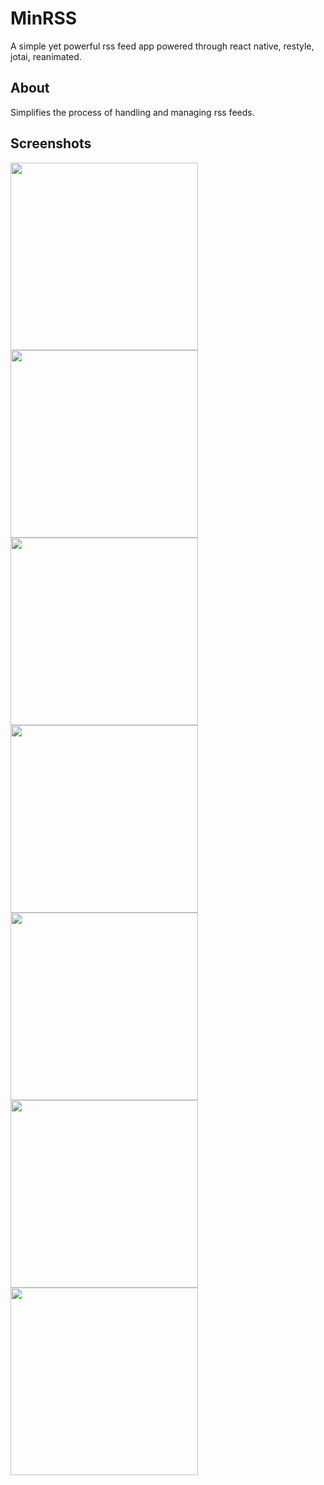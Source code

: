 # MinRSS

A simple yet powerful rss feed app powered through react native, restyle, jotai, reanimated.

## About

Simplifies the process of handling and managing rss feeds.

## Screenshots

<img src="https://raw.githubusercontent.com/ashish-patwal/SimpleRSS/main/screenshots/2022.07.12-10.27.41.screenshot.png" width="300">
<img src="https://raw.githubusercontent.com/ashish-patwal/SimpleRSS/main/screenshots/2022.07.12-10.28.15.screenshot.png" width="300">
<img src="https://raw.githubusercontent.com/ashish-patwal/SimpleRSS/main/screenshots/2022.07.12-10.28.30.screenshot.png" width="300">
<img src="https://raw.githubusercontent.com/ashish-patwal/SimpleRSS/main/screenshots/2022.07.12-10.28.41.screenshot.png" width="300">
<img src="https://raw.githubusercontent.com/ashish-patwal/SimpleRSS/main/screenshots/2022.07.12-10.28.52.screenshot.png" width="300">
<img src="https://raw.githubusercontent.com/ashish-patwal/SimpleRSS/main/screenshots/2022.07.12-10.29.24.screenshot.png" width="300">
<img src="https://raw.githubusercontent.com/ashish-patwal/SimpleRSS/main/screenshots/2022.07.12-10.29.36.screenshot.png" width="300">
